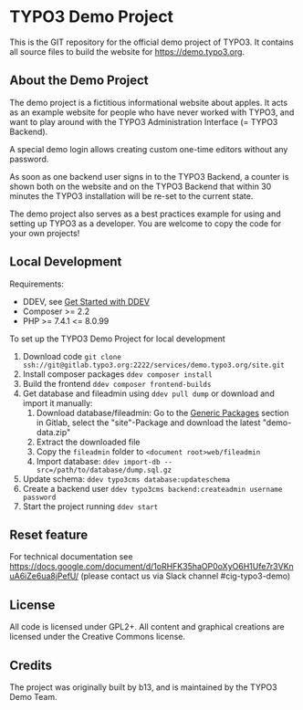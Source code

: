 # TYPO3 Demo Project

This is the GIT repository for the official demo project of TYPO3. It contains
all source files to build the website for https://demo.typo3.org.

## About the Demo Project

The demo project is a fictitious informational website about apples. It acts as
an example website for people who have never worked with TYPO3, and want to play around
with the TYPO3 Administration Interface (= TYPO3 Backend).

A special demo login allows creating custom one-time editors without any password.

As soon as one backend user signs in to the TYPO3 Backend, a counter is shown both on the website
and on the TYPO3 Backend that within 30 minutes the TYPO3 installation will be re-set
to the current state.

The demo project also serves as a best practices example for using and setting up TYPO3 as a developer. You are welcome to copy the code for your own projects!

## Local Development

Requirements:

* DDEV, see [Get Started with DDEV](https://www.ddev.com/get-started/)
* Composer >= 2.2
* PHP >= 7.4.1 <= 8.0.99

To set up the TYPO3 Demo Project for local development

1. Download code `git clone ssh://git@gitlab.typo3.org:2222/services/demo.typo3.org/site.git`
2. Install composer packages `ddev composer install`
3. Build the frontend `ddev composer frontend-builds`
4. Get database and fileadmin using `ddev pull dump` or download and import it manually:
   1. Download database/fileadmin: Go to the [Generic Packages](https://gitlab.typo3.org/services/demo.typo3.org/site/-/packages) section in Gitlab, select the "site"-Package and download the latest "demo-data.zip"
   2. Extract the downloaded file
   3. Copy the `fileadmin` folder to `<document root>web/fileadmin`
   4. Import database: `ddev import-db --src=/path/to/database/dump.sql.gz`
6. Update schema: `ddev typo3cms database:updateschema`
7. Create a backend user `ddev typo3cms backend:createadmin username password`
8. Start the project running `ddev start`

## Reset feature
For technical documentation see https://docs.google.com/document/d/1oRHFK35haOP0oXyO6H1Ufe7r3VKnuA6iZe6ua8jPefU/ (please contact us via Slack channel #cig-typo3-demo)

## License

All code is licensed under GPL2+. All content and graphical creations are licensed under
the Creative Commons license.

## Credits

The project was originally built by b13, and is maintained by the TYPO3 Demo Team.
